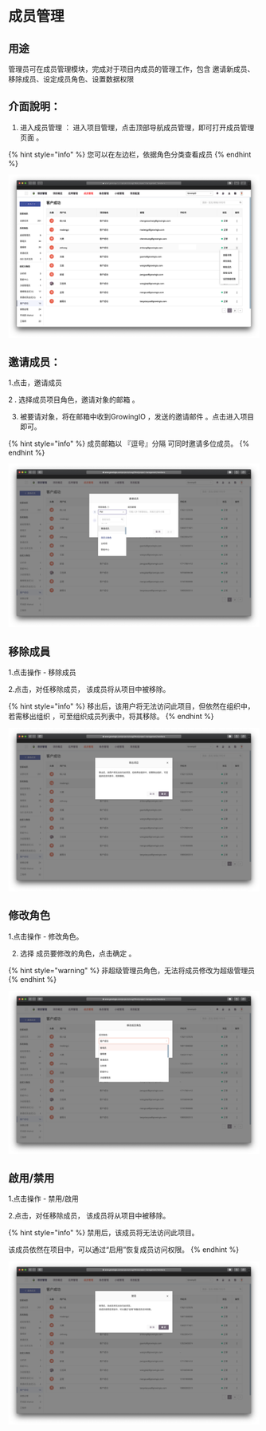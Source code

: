 # 成员管理

## **用途**

管理员可在成员管理模块，完成对于项目内成员的管理工作，包含 邀请新成员、移除成员、设定成员角色、设置数据权限



## **介面說明**：

1. 进入成员管理 ：  进入项目管理，点击顶部导航成员管理，即可打开成员管理页面 。 

{% hint style="info" %}
 您可以在左边栏，依据角色分类查看成员
{% endhint %}

![](../../.gitbook/assets/ying-mu-jie-tu-20200418-xia-wu-4.06.49.png)

## 邀请成员：

1.点击，邀请成员  
  
2 . 选择成员项目角色，邀请对象的邮箱 。  
  
3. 被要请对象，将在邮箱中收到GrowingIO ，发送的邀请邮件 。点击进入项目即可。

{% hint style="info" %}
成员邮箱以 『逗号』分隔 可同时邀请多位成员。
{% endhint %}

![](../../.gitbook/assets/ying-mu-jie-tu-20200418-xia-wu-4.09.29.png)



## 移除成員

1.点击操作 - 移除成员  

2.点击，对任移除成员， 该成员将从项目中被移除。

{% hint style="info" %}
移出后，该用户将无法访问此项目，但依然在组织中，若需移出组织 ，可至组织成员列表中，将其移除。
{% endhint %}

![](../../.gitbook/assets/ying-mu-jie-tu-20200418-xia-wu-4.14.28.png)

## 

## 修改角色

1.点击操作 - 修改角色。

2. 选择 成员要修改的角色，点击确定 。

{% hint style="warning" %}
非超级管理员角色，无法将成员修改为超级管理员
{% endhint %}

![](../../.gitbook/assets/ying-mu-jie-tu-20200418-xia-wu-4.18.49.png)

## 啟用/禁用

1.点击操作 - 禁用/啟用

2.点击，对任移除成员， 该成员将从项目中被移除。

{% hint style="info" %}
禁用后，该成员将无法访问此项目。

该成员依然在项目中，可以通过“启用”恢复成员访问权限。
{% endhint %}

![](../../.gitbook/assets/ying-mu-jie-tu-20200418-xia-wu-4.14.40.png)



